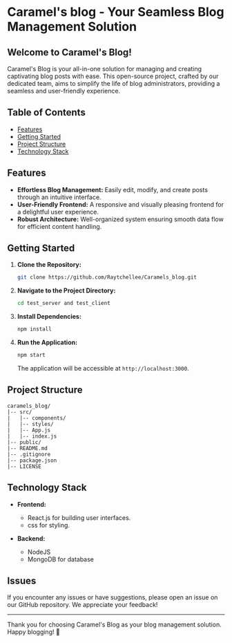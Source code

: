 # Caramel's blog - Your Seamless Blog Management Solution


## Welcome to Caramel's Blog!

Caramel's Blog is your all-in-one solution for managing and creating captivating blog posts with ease. This open-source project, crafted by our dedicated team, aims to simplify the life of blog administrators, providing a seamless and user-friendly experience.

## Table of Contents

- [Features](#features)
- [Getting Started](#getting-started)
- [Project Structure](#project-structure)
- [Technology Stack](#technology-stack)

## Features

- **Effortless Blog Management:** Easily edit, modify, and create posts through an intuitive interface.
- **User-Friendly Frontend:** A responsive and visually pleasing frontend for a delightful user experience.
- **Robust Architecture:** Well-organized system ensuring smooth data flow for efficient content handling.

## Getting Started

1. **Clone the Repository:**
   ```bash
   git clone https://github.com/Raytchellee/Caramels_blog.git
   ```

2. **Navigate to the Project Directory:**
   ```bash
   cd test_server and test_client
   ```

3. **Install Dependencies:**
   ```bash
   npm install
   ```

4. **Run the Application:**
   ```bash
   npm start
   ```

   The application will be accessible at `http://localhost:3000`.

## Project Structure

```
caramels_blog/
|-- src/
|   |-- components/
|   |-- styles/
|   |-- App.js
|   |-- index.js
|-- public/
|-- README.md
|-- .gitignore
|-- package.json
|-- LICENSE
```

## Technology Stack

- **Frontend:**
  - React.js for building user interfaces.
  - css for styling.

- **Backend:**
  - NodeJS
  - MongoDB for database


## Issues

If you encounter any issues or have suggestions, please open an issue on our GitHub repository. We appreciate your feedback!

---

Thank you for choosing Caramel's Blog as your blog management solution. Happy blogging! 🚀
